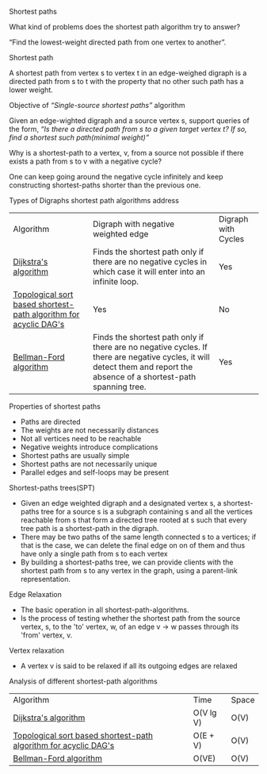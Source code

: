 Shortest paths

What kind of problems does the shortest path algorithm try to answer?

“Find the lowest-weight directed path from one vertex to another”.

Shortest path

A shortest path from vertex s to vertex t in an edge-weighed digraph is
a directed path from s to t with the property that no other such path
has a lower weight.

Objective of *“Single-source shortest paths”* algorithm

Given an edge-wighted digraph and a source vertex s, support queries of
the form, *“Is there a directed path from s to a given target vertex t?
If so, find a shortest such path(minimal weight)”*

Why is a shortest-path to a vertex, v, from a source not possible if
there exists a path from s to v with a negative cycle?

One can keep going around the negative cycle infinitely and keep
constructing shortest-paths shorter than the previous one.

Types of Digraphs shortest path algorithms address

|                                                                                                                           |                                                                                                                                                                          |                     |
|---------------------------------------------------------------------------------------------------------------------------|--------------------------------------------------------------------------------------------------------------------------------------------------------------------------|---------------------|
| Algorithm                                                                                                                 | Digraph with negative weighted edge                                                                                                                                      | Digraph with Cycles |
| [Dijkstra's algorithm](Dijkstra's%20algorithm.odt)                                                                        | Finds the shortest path only if there are no negative cycles in which case it will enter into an infinite loop.                                                          | Yes                 |
| [Topological sort based shortest-path algorithm for acyclic DAG's](Shortest-path%20algorithm%20for%20ACyclic%20DAG's.odt) | Yes                                                                                                                                                                      | No                  |
| [Bellman-Ford algorithm](Bellman-Ford%20algorithm.odt)                                                                    | Finds the shortest path only if there are no negative cycles. If there are negative cycles, it will detect them and report the absence of a shortest-path spanning tree. | Yes                 |

Properties of shortest paths

- Paths are directed
- The weights are not necessarily distances
- Not all vertices need to be reachable
- Negative weights introduce complications
- Shortest paths are usually simple
- Shortest paths are not necessarily unique
- Parallel edges and self-loops may be present

Shortest-paths trees(SPT)

- Given an edge weighted digraph and a designated vertex s, a
  shortest-paths tree for a source s is a subgraph containing s and all
  the vertices reachable from s that form a directed tree rooted at s
  such that every tree path is a shortest-path in the digraph.
- There may be two paths of the same length connected s to a vertices;
  if that is the case, we can delete the final edge on on of them and
  thus have only a single path from s to each vertex
- By building a shortest-paths tree, we can provide clients with the
  shortest path from s to any vertex in the graph, using a parent-link
  representation.

Edge Relaxation

- The basic operation in all shortest-path-algorithms.
- Is the process of testing whether the shortest path from the source
  vertex, s, to the 'to' vertex, w, of an edge v → w passes through its
  'from' vertex, v.

Vertex relaxation

- A vertex v is said to be relaxed if all its outgoing edges are relaxed

Analysis of different shortest-path algorithms

|                                                                                                                                      |           |       |
|--------------------------------------------------------------------------------------------------------------------------------------|-----------|-------|
| Algorithm                                                                                                                            | Time      | Space |
| [Dijkstra's algorithm](Dijkstra's%20algorithm.odt#Complexity)                                                                        | O(V lg V) | O(V)  |
| [Topological sort based shortest-path algorithm for acyclic DAG's](Shortest-path%20algorithm%20for%20ACyclic%20DAG's.odt#Complexity) | O(E + V)  | O(V)  |
| [Bellman-Ford algorithm](Bellman-Ford%20algorithm.odt#Complexity)                                                                    | O(VE)     | O(V)  |
